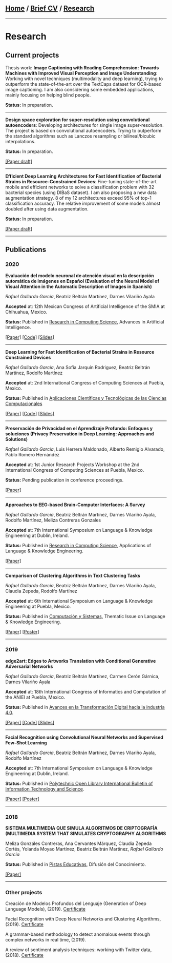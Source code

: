 ## [Home](/index) / [Brief CV](/cv) / [Research](/research)
---

# Research

## Current projects
Thesis work: **Image Captioning with Reading Comprehension: Towards Machines with Improved Visual Perception and Image Understanding**: Working with novel techniques (multimodality and deep learning), trying to outperform the state-of-the-art over the TextCaps dataset for OCR-based image captioning. I am also considering some embedded applications, mainly focusing on helping blind people.

**Status:** In preparation.

---

**Design space exploration for super-resolution using convolutional autoencoders**: Developing architectures for single image super-resolution. The project is based on convolutional autoencoders. Trying to outperform the standard algorithms such as Lanczos resampling or bilineal/bicubic interpolations.

**Status:** In preparation.

[[Paper draft]](assets/docs/DRAFT_caeSR.pdf)

---

**Efficient Deep Learning Architectures for Fast Identification of
Bacterial Strains in Resource-Constrained Devices**: Fine-tuning state-of-the-art mobile and efficient networks to solve a classification problem with 32 bacterial species (using DIBaS dataset). I am also proposing a new data augmentation strategy. 8 of my 12 architectures exceed 95% of top-1 classification accuracy. The relative improvement of some models almost doubled after using data augmentation.

**Status:** In preparation.

[[Paper draft]](assets/docs/DRAFT_EffDLDIBaS.pdf)

---

## Publications

### 2020
**Evaluación del modelo neuronal de atención visual en la descripción automática de imágenes en Español (Evaluation of the Neural Model of Visual Attention in the Automatic Description of Images in Spanish)**

*Rafael Gallardo García*, Beatriz Beltrán Martínez, Darnes Vilariño Ayala

**Accepted** at: 12th Mexican Congress of Artificial Intelligence of the SMIA at Chihuahua, Mexico.

**Status:** Published in [Research in Computing Science](https://rcs.cic.ipn.mx/2020_149_8/), Advances in Artificial Intelligence.

[[Paper]](https://rcs.cic.ipn.mx/2020_149_8/Evaluacion%20del%20modelo%20neuronal%20de%20atencion%20visual%20en%20la%20descripcion%20automatica%20de%20imagenes.pdf) [[Code]](https://github.com/gallardorafael/ShowAttendTell_Flickr8k_Spanish) [[Slides]](assets/docs/comia2020_slides.pdf)

---

**Deep Learning for Fast Identification of Bacterial Strains in Resource Constrained Devices**

*Rafael Gallardo García*, Ana Sofía Jarquín Rodriguez, Beatriz Beltrán Martínez, Rodolfo Martínez

**Accepted** at: 2nd International Congress of Computing Sciences at Puebla, Mexico.

**Status:** Published in [Aplicaciones Científicas y Tecnológicas de las Ciencias Computacionales](assets/docs/CONACIC-2020-Libro-1.pdf)

[[Paper]](assets/docs/CONACICDeepLearningBook.pdf) [[Code]](https://github.com/gallardorafael/bacterialidentification) [[Slides]](assets/docs/conacic2020_slides.pdf)

---

**Preservación de Privacidad en el Aprendizaje Profundo: Enfoques y soluciones (Privacy Preservation in Deep Learning: Approaches and Solutions)**

*Rafael Gallardo García*, Luis Herrera Maldonado, Alberto Remigio Alvarado, Pablo Romero Hernández

**Accepted** at: 1st Junior Research Projects Workshop at the 2nd International Congress of Computing Sciences at Puebla, Mexico.

**Status:** Pending publication in conference proceedings.

[[Paper]](assets/docs/PrivacyPreseervingDL.pdf)

---

**Approaches to EEG-based Brain-Computer Interfaces: A Survey**

*Rafael Gallardo García*, Beatriz Beltrán Martínez, Darnes Vilariño Ayala, Rodolfo Martínez, Meliza Contreras Gonzales

**Accepted** at: 7th International Symposium on Language & Knowledge Engineering at Dublin, Ireland.

**Status:** Published in [Research in Computing Science](https://www.rcs.cic.ipn.mx/2020_149_4/), Applications of Language & Knowledge Engineering.

[[Paper]](https://www.rcs.cic.ipn.mx/2020_149_4/Approaches%20to%20EEG-based%20Brain-Computer%20Interfaces_%20A%20Survey.pdf)

---

**Comparison of Clustering Algorithms in Text Clustering Tasks**

*Rafael Gallardo García*, Beatriz Beltrán Martínez, Darnes Vilariño Ayala, Claudia Zepeda, Rodolfo Martínez

**Accepted** at: 6th International Symposium on Language & Knowledge Engineering at Puebla, Mexico.

**Status:** Published in [Computación y Sistemas](https://www.cys.cic.ipn.mx/ojs/index.php/CyS), Thematic Issue on Language & Knowledge Engineering.

[[Paper]](https://cys.cic.ipn.mx/ojs/index.php/CyS/article/view/3369) [[Poster]](assets/docs/lke2018_poster.pdf)

---

### 2019
**edge2art: Edges to Artworks Translation with Conditional Generative Adversarial Networks**

*Rafael Gallardo García*, Beatriz Beltrán Martínez, Carmen Cerón Gárnica, Darnes Vilariño Ayala

**Accepted** at: 18th International Congress of Informatics and Computation of the ANIEI at Puebla, Mexico.

**Status:** Published in [Avances en la Transformación Digital hacia la industria 4.0](http://www.aniei.org.mx/Archivos/Memorias/Libro_Electronico_CNCIIC2019.pdf).

[[Paper]](assets/docs/ANIEIedge2art.pdf) [[Code]](https://github.com/gallardorafael/edge2art) [[Slides]](assets/docs/aniei2019_slides.pdf)

---

**Facial Recognition using Convolutional Neural Networks and Supervised Few-Shot Learning**

*Rafael Gallardo García*, Beatriz Beltrán Martínez, Darnes Vilariño Ayala, Rodolfo Martínez

**Accepted** at: 7th International Symposium on Language & Knowledge Engineering at Dublin, Ireland.

**Status:** Published in [Polytechnic Open Library International Bulletin of Information Technology and Science](https://www.cys.cic.ipn.mx/ojs/index.php/polibits/issue/view/v60-2019).

[[Paper]](https://www.cys.cic.ipn.mx/ojs/index.php/polibits/article/view/3859/3142) [[Poster]](assets/docs/lke2019_poster.pdf)

---

### 2018
**SISTEMA MULTIMEDIA QUE SIMULA ALGORITMOS DE CRIPTOGRAFÍA (MULTIMEDIA SYSTEM THAT SIMULATES CRYPTOGRAPHY ALGORITHMS**

Meliza Gonzáles Contreras, Ana Cervantes Márquez, Claudia Zepeda Cortés, Yolanda Moyao Martínez, Beatriz Beltrán Martínez, *Rafael Gallardo García*

**Status:** Published in [Pistas Educativas](http://www.itc.mx/ojs/index.php/pistas/issue/view/61), Difusión del Conocimiento.

[[Paper]](http://www.itc.mx/ojs/index.php/pistas/article/view/1668)

---

### Other projects
Creación de Modelos Profundos del Lenguaje (Generation of Deep Language Models), (2019). [Certificate](assets/docs/HaciendoCienciaO2019.pdf)

Facial Recognition with Deep Neural Networks and Clustering Algorithms, (2019). [Certificate](assets/docs/HacienciCienciaP2019.pdf)

A grammar-based methodology to detect anomalous events through complex networks in real time, (2019).

A review of sentiment analysis techniques: working with Twitter data, (2018). [Certificate](assets/docs/HaciendoCienciaO2018.pdf)

